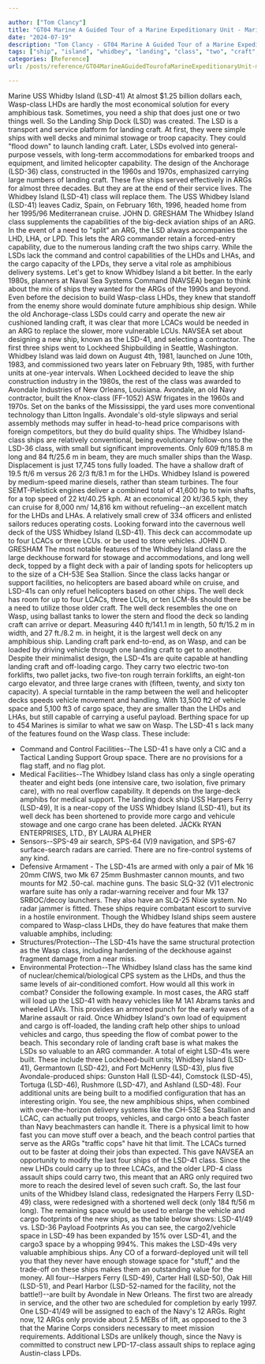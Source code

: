 ```yaml
---

author: ["Tom Clancy"]
title: "GT04 Marine A Guided Tour of a Marine Expeditionary Unit - Marine_split_094.html"
date: "2024-07-19"
description: "Tom Clancy - GT04 Marine A Guided Tour of a Marine Expeditionary Unit"
tags: ["ship", "island", "whidbey", "landing", "class", "two", "craft", "deck", "well", "cargo", "lhds", "lsd", "new", "four", "vehicle", "space", "three", "arg", "us", "amphibious", "one", "system", "wasp", "marine", "helicopter"]
categories: [Reference]
url: /posts/reference/GT04MarineAGuidedTourofaMarineExpeditionaryUnit-marinesplit094html

---
```



Marine
USS Whidby Island (LSD-41)
At almost $1.25 billion dollars each, Wasp-class LHDs are hardly the most economical solution for every amphibious task. Sometimes, you need a ship that does just one or two things well. So the Landing Ship Dock (LSD) was created. The LSD is a transport and service platform for landing craft. At first, they were simple ships with well decks and minimal stowage or troop capacity. They could "flood down" to launch landing craft. Later, LSDs evolved into general-purpose vessels, with long-term accommodations for embarked troops and equipment, and limited helicopter capability. The design of the Anchorage (LSD-36) class, constructed in the 1960s and 1970s, emphasized carrying large numbers of landing craft. These five ships served effectively in ARGs for almost three decades. But they are at the end of their service lives. The Whidbey Island (LSD-41) class will replace them.
The USS Whidbey Island (LSD-41) leaves Cadiz, Spain, on February 16th, 1996, headed home from her 1995/96 Mediterranean cruise.
JOHN D. GRESHAM
The Whidbey Island class supplements the capabilities of the big-deck aviation ships of an ARG. In the event of a need to "split" an ARG, the LSD always accompanies the LHD, LHA, or LPD. This lets the ARG commander retain a forced-entry capability, due to the numerous landing craft the two ships carry. While the LSDs lack the command and control capabilities of the LHDs and LHAs, and the cargo capacity of the LPDs, they serve a vital role as amphibious delivery systems. Let's get to know Whidbey Island a bit better.
In the early 1980s, planners at Naval Sea Systems Command (NAVSEA) began to think about the mix of ships they wanted for the ARGs of the 1990s and beyond. Even before the decision to build Wasp-class LHDs, they knew that standoff from the enemy shore would dominate future amphibious ship design. While the old Anchorage-class LSDs could carry and operate the new air cushioned landing craft, it was clear that more LCACs would be needed in an ARG to replace the slower, more vulnerable LCUs. NAVSEA set about designing a new ship, known as the LSD-41, and selecting a contractor. The first three ships went to Lockheed Shipbuilding in Seattle, Washington. Whidbey Island was laid down on August 4th, 1981, launched on June 10th, 1983, and commissioned two years later on February 9th, 1985, with further units at one-year intervals. When Lockheed decided to leave the ship construction industry in the 1980s, the rest of the class was awarded to Avondale Industries of New Orleans, Louisiana. Avondale, an old Navy contractor, built the Knox-class (FF-1052) ASW frigates in the 1960s and 1970s. Set on the banks of the Mississippi, the yard uses more conventional technology than Litton Ingalls. Avondale's old-style slipways and serial assembly methods may suffer in head-to-head price comparisons with foreign competitors, but they do build quality ships.
The Whidbey Island-class ships are relatively conventional, being evolutionary follow-ons to the LSD-36 class, with small but significant improvements. Only 609 ft/185.8 m long and 84 ft/25.6 m in beam, they are much smaller ships than the Wasp. Displacement is just 17,745 tons fully loaded. The have a shallow draft of 19.5 ft/6 m versus 26 2/3 ft/8.1 m for the LHDs. Whidbey Island is powered by medium-speed marine diesels, rather than steam turbines. The four SEMT-Pielstick engines deliver a combined total of 41,600 hp to twin shafts, for a top speed of 22 kt/40.25 kph. At an economical 20 kt/36.5 kph, they can cruise for 8,000 nm/ 14,816 km without refueling--an excellent match for the LHDs and LHAs. A relatively small crew of 334 officers and enlisted sailors reduces operating costs.
Looking forward into the cavernous well deck of the USS Whidbey Island (LSD-41). This deck can accommodate up to four LCACs or three LCUs. or be used to store vehicles.
JOHN D. GRESHAM
The most notable features of the Whidbey Island class are the large deckhouse forward for stowage and accommodations, and long well deck, topped by a flight deck with a pair of landing spots for helicopters up to the size of a CH-53E Sea Stallion. Since the class lacks hangar or support facilities, no helicopters are based aboard while on cruise, and LSD-41s can only refuel helicopters based on other ships. The well deck has room for up to four LCACs, three LCUs, or ten LCM-8s should there be a need to utilize those older craft. The well deck resembles the one on Wasp, using ballast tanks to lower the stern and flood the deck so landing craft can arrive or depart. Measuring 440 ft/141.1 m in length, 50 ft/15.2 m in width, and 27 ft./8.2 m. in height, it is the largest well deck on any amphibious ship. Landing craft park end-to-end, as on Wasp, and can be loaded by driving vehicle through one landing craft to get to another.
Despite their minimalist design, the LSD-41s are quite capable at handling landing craft and off-loading cargo. They carry two electric two-ton forklifts, two pallet jacks, two five-ton rough terrain forklifts, an eight-ton cargo elevator, and three large cranes with (fifteen, twenty, and sixty ton capacity). A special turntable in the ramp between the well and helicopter decks speeds vehicle movement and handling. With 13,500 ft2 of vehicle space and 5,100 ft3 of cargo space, they are smaller than the LHDs and LHAs, but still capable of carrying a useful payload. Berthing space for up to 454 Marines is similar to what we saw on Wasp.
The LSD-41 s lack many of the features found on the Wasp class. These include:
* Command and Control Facilities--The LSD-41 s have only a CIC and a Tactical Landing Support Group space. There are no provisions for a flag staff, and no flag plot.
* Medical Facilities--The Whidbey Island class has only a single operating theater and eight beds (one intensive care, two isolation, five primary care), with no real overflow capability. It depends on the large-deck amphibs for medical support.
The landing dock ship USS Harpers Ferry (LSD-49), It is a near-copy of the USS Whidbey Island (LSD-41), but its well deck has been shortened to provide more cargo and vehicule stowage and one cargo crane has been deleted.
JACKk RYAN ENTERPRISES, LTD., BY LAURA ALPHER
* Sensors--SPS-49 air search, SPS-64 (V)9 navigation, and SPS-67 surface-search radars are carried. There are no fire-control systems of any kind.
* Defensive Armament - The LSD-41s are armed with only a pair of Mk 16 20mm CIWS, two Mk 67 25mm Bushmaster cannon mounts, and two mounts for M2 .50-cal. machine guns. The basic SLQ-32 (V)1 electronic warfare suite has only a radar-warning receiver and four Mk 137 SRBOC/decoy launchers. They also have an SLQ-25 Nixie system. No radar jammer is fitted. These ships require combatant escort to survive in a hostile environment.
Though the Whidbey Island ships seem austere compared to Wasp-class LHDs, they do have features that make them valuable amphibs, including:
* Structures/Protection--The LSD-41s have the same structural protection as the Wasp class, including hardening of the deckhouse against fragment damage from a near miss.
* Environmental Protection--The Whidbey Island class has the same kind of nuclear/chemical/biological CPS system as the LHDs, and thus the same levels of air-conditioned comfort.
How would all this work in combat? Consider the following example. In most cases, the ARG staff will load up the LSD-41 with heavy vehicles like M 1A1 Abrams tanks and wheeled LAVs. This provides an armored punch for the early waves of a Marine assault or raid. Once Whidbey Island's own load of equipment and cargo is off-loaded, the landing craft help other ships to unload vehicles and cargo, thus speeding the flow of combat power to the beach. This secondary role of landing craft base is what makes the LSDs so valuable to an ARG commander.
A total of eight LSD-41s were built. These include three Lockheed-built units; Whidbey Island (LSD-41), Germantown (LSD-42), and Fort McHenry (LSD-43), plus five Avondale-produced ships: Gunston Hall (LSD-44), Comstock (LSD-45), Tortuga (LSD-46), Rushmore (LSD-47), and Ashland (LSD-48). Four additional units are being built to a modified configuration that has an interesting origin. You see, the new amphibious ships, when combined with over-the-horizon delivery systems like the CH-53E Sea Stallion and LCAC, can actually put troops, vehicles, and cargo onto a beach faster than Navy beachmasters can handle it. There is a physical limit to how fast you can move stuff over a beach, and the beach control parties that serve as the ARGs "traffic cops" have hit that limit. The LCACs turned out to be faster at doing their jobs than expected. This gave NAVSEA an opportunity to modify the last four ships of the LSD-41 class. Since the new LHDs could carry up to three LCACs, and the older LPD-4 class assault ships could carry two, this meant that an ARG only required two more to reach the desired level of seven such craft. So, the last four units of the Whidbey Island class, redesignated the Harpers Ferry (LSD-49) class, were redesigned with a shortened well deck (only 184 ft/56 m long). The remaining space would be used to enlarge the vehicle and cargo footprints of the new ships, as the table below shows:
LSD-41/49 vs. LSD-36 Payload Footprints
As you can see, the cargo2/vehicle space in LSD-49 has been expanded by 15% over LSD-41, and the cargo3 space by a whopping 994%. This makes the LSD-49s very valuable amphibious ships. Any CO of a forward-deployed unit will tell you that they never have enough stowage space for "stuff," and the trade-off on these ships makes them an outstanding value for the money. All four--Harpers Ferry (LSD-49), Carter Hall (LSD-50), Oak Hill (LSD-51), and Pearl Harbor (LSD-52-named for the facility, not the battle!)--are built by Avondale in New Orleans. The first two are already in service, and the other two are scheduled for completion by early 1997. One LSD-41/49 will be assigned to each of the Navy's 12 ARGs. Right now, 12 ARGs only provide about 2.5 MEBs of lift, as opposed to the 3 that the Marine Corps considers necessary to meet mission requirements. Additional LSDs are unlikely though, since the Navy is committed to construct new LPD-17-class assault ships to replace aging Austin-class LPDs.
